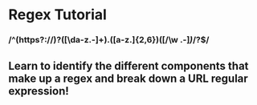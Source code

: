 # Regex Tutorial

### /^(https?:\/\/)?([\da-z\.-]+)\.([a-z\.]{2,6})([\/\w \.-]*)*\/?$/

## Learn to identify the different components that make up a regex and break down a URL regular expression!

